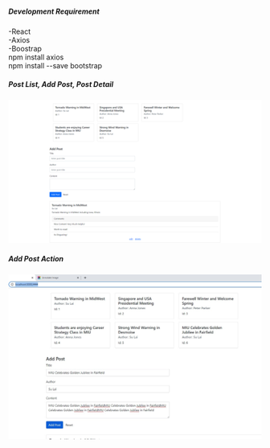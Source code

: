##### Development Requirement
-React <br>
-Axios <br>
-Boostrap <br>
npm install axios <br>
npm install --save bootstrap  
##### Post List, Add Post, Post Detail
![alt text](https://github.com/tsulai/tsulai.github.io/blob/master/miu-study/cs545-WAA/lab8/screenshots/full-page-with-detail.png)

##### Add Post Action
![alt text](https://github.com/tsulai/tsulai.github.io/blob/master/miu-study/cs545-WAA/lab8/screenshots/add-post.jpg)
